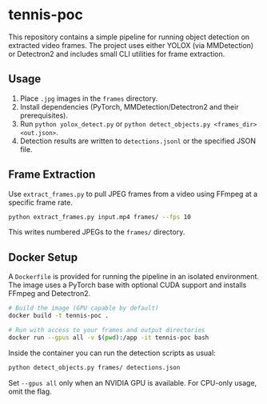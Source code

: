 # tennis-poc

This repository contains a simple pipeline for running object detection on extracted video frames. The project uses either YOLOX (via MMDetection) or Detectron2 and includes small CLI utilities for frame extraction.

## Usage

1. Place `.jpg` images in the `frames` directory.
2. Install dependencies (PyTorch, MMDetection/Detectron2 and their prerequisites).
3. Run `python yolox_detect.py` or `python detect_objects.py <frames_dir> <out.json>`.
4. Detection results are written to `detections.jsonl` or the specified JSON file.

## Frame Extraction

Use `extract_frames.py` to pull JPEG frames from a video using FFmpeg at a specific frame rate.

```bash
python extract_frames.py input.mp4 frames/ --fps 10
```

This writes numbered JPEGs to the `frames/` directory.

## Docker Setup

A `Dockerfile` is provided for running the pipeline in an isolated environment. The image uses a PyTorch base with optional CUDA support and installs FFmpeg and Detectron2.

```bash
# Build the image (GPU capable by default)
docker build -t tennis-poc .

# Run with access to your frames and output directories
docker run --gpus all -v $(pwd):/app -it tennis-poc bash
```

Inside the container you can run the detection scripts as usual:

```bash
python detect_objects.py frames/ detections.json
```

Set `--gpus all` only when an NVIDIA GPU is available. For CPU-only usage, omit the flag.
